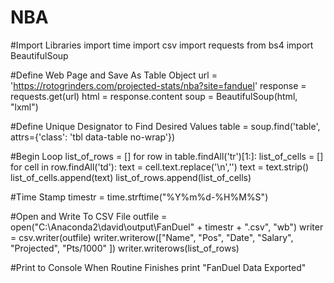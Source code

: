 # NBA
#Import Libraries
import time
import csv
import requests
from bs4 import BeautifulSoup

#Define Web Page and Save As Table Object
url = 'https://rotogrinders.com/projected-stats/nba?site=fanduel'
response = requests.get(url)
html = response.content
soup = BeautifulSoup(html, "lxml")

#Define Unique Designator to Find Desired Values
table = soup.find('table', attrs={'class': 'tbl data-table no-wrap'})

#Begin Loop
list_of_rows = []
for row in table.findAll('tr')[1:]:
    list_of_cells = []
    for cell in row.findAll('td'):
        text = cell.text.replace('\n','')
        text = text.strip()
        list_of_cells.append(text)
    list_of_rows.append(list_of_cells) 
           
#Time Stamp
timestr = time.strftime("%Y%m%d-%H%M%S")

#Open and Write To CSV File
outfile = open("C:\Anaconda2\david\output\FanDuel" + timestr + ".csv", "wb")
writer = csv.writer(outfile)
writer.writerow(["Name", "Pos", "Date", "Salary", "Projected", "Pts/1000" ])
writer.writerows(list_of_rows)

#Print to Console When Routine Finishes
print "FanDuel Data Exported"
